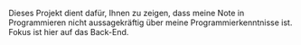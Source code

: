 Dieses Projekt dient dafür, Ihnen zu zeigen, dass meine Note in Programmieren nicht aussagekräftig über meine Programmierkenntnisse ist. Fokus ist hier auf das Back-End.

